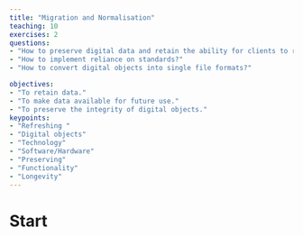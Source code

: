 ```yaml
---
title: "Migration and Normalisation"
teaching: 10
exercises: 2
questions:
- "How to preserve digital data and retain the ability for clients to retrieve it at a later stage?"
- "How to implement reliance on standards?"
- "How to convert digital objects into single file formats?"

objectives:
- "To retain data."
- "To make data available for future use."
- "To preserve the integrity of digital objects." 
keypoints:
- "Refreshing "
- "Digital objects"
- "Technology"
- "Software/Hardware"
- "Preserving"
- "Functionality"
- "Longevity"
---
```


# Start
